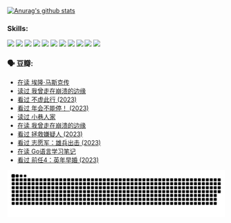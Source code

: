 
[![Anurag's github stats](https://github-readme-stats.vercel.app/api?username=w940853815)](https://github.com/anuraghazra/github-readme-stats)

### Skills:

<code><img height="32" src="https://cdn.jsdelivr.net/npm/simple-icons@v5/icons/python.svg"></code>
<code><img height="32" src="https://cdn.jsdelivr.net/npm/simple-icons@v5/icons/javascript.svg"></code>
<code><img height="32" src="https://cdn.jsdelivr.net/npm/simple-icons@v5/icons/django.svg"></code>
<code><img height="32" src="https://cdn.jsdelivr.net/npm/simple-icons@v5/icons/flask.svg"></code>
<code><img height="32" src="https://cdn.jsdelivr.net/npm/simple-icons@v5/icons/vuetify.svg"></code>
<code><img height="32" src="https://cdn.jsdelivr.net/npm/simple-icons@v5/icons/git.svg"></code>
<code><img height="32" src="https://cdn.jsdelivr.net/npm/simple-icons@v5/icons/docker.svg"></code>
<code><img height="32" src="https://cdn.jsdelivr.net/npm/simple-icons@v5/icons/postgresql.svg"></code>
<code><img height="32" src="https://cdn.jsdelivr.net/npm/simple-icons@v5/icons/elasticsearch.svg"></code>
<code><img height="32" src="https://cdn.jsdelivr.net/npm/simple-icons@v5/icons/macos.svg"></code>
<code><img height="32" src="https://cdn.jsdelivr.net/npm/simple-icons@v5/icons/linux.svg"></code>

### 🗣 豆瓣:

<!-- DOUBAN-ACTIVITIES:START -->
- [在读 埃隆·马斯克传](https://www.douban.com/people/136069238/status/4500417190/?_i=06458413)
- [读过 我曾走在崩溃的边缘](https://www.douban.com/people/136069238/status/4500416754/?_i=06458413)
- [看过 不虚此行‎ (2023)](https://www.douban.com/people/136069238/status/4499973052/?_i=06458413)
- [看过 年会不能停！‎ (2023)](https://www.douban.com/people/136069238/status/4498582002/?_i=06458413)
- [读过 小巷人家](https://www.douban.com/people/136069238/status/4489290935/?_i=06458413)
- [在读 我曾走在崩溃的边缘](https://www.douban.com/people/136069238/status/4489290559/?_i=06458413)
- [看过 拯救嫌疑人‎ (2023)](https://www.douban.com/people/136069238/status/4477421513/?_i=06458413)
- [看过 志愿军：雄兵出击‎ (2023)](https://www.douban.com/people/136069238/status/4465247367/?_i=06458413)
- [在读 Go语言学习笔记](https://www.douban.com/people/136069238/status/4459852901/?_i=06458413)
- [看过 前任4：英年早婚‎ (2023)](https://www.douban.com/people/136069238/status/4458320768/?_i=06458413)
<!-- DOUBAN-ACTIVITIES:END -->


![Snake animation](https://raw.githubusercontent.com/w940853815/w940853815/output/github-contribution-grid-snake.svg)

<!--
**w940853815/w940853815** is a ✨ _special_ ✨ repository because its `README.md` (this file) appears on your GitHub profile.

Here are some ideas to get you started:

- 🔭 I’m currently working on ...
- 🌱 I’m currently learning ...
- 👯 I’m looking to collaborate on ...
- 🤔 I’m looking for help with ...
- 💬 Ask me about ...
- 📫 How to reach me: ...
- 😄 Pronouns: ...
- ⚡ Fun fact: ...
-->
